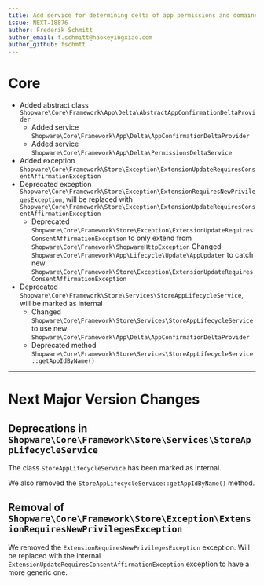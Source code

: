 ```yaml
---
title: Add service for determining delta of app permissions and domains
issue: NEXT-18876
author: Frederik Schmitt
author_email: f.schmitt@haokeyingxiao.com
author_github: fschmtt
---
```

# Core
* Added abstract class `Shopware\Core\Framework\App\Delta\AbstractAppConfirmationDeltaProvider`
  * Added service `Shopware\Core\Framework\App\Delta\AppConfirmationDeltaProvider`
  * Added service `Shopware\Core\Framework\App\Delta\PermissionsDeltaService`
* Added exception `Shopware\Core\Framework\Store\Exception\ExtensionUpdateRequiresConsentAffirmationException`
* Deprecated exception `Shopware\Core\Framework\Store\Exception\ExtensionRequiresNewPrivilegesException`, will be replaced with `Shopware\Core\Framework\Store\Exception\ExtensionUpdateRequiresConsentAffirmationException`
  * Deprecated `Shopware\Core\Framework\Store\Exception\ExtensionUpdateRequiresConsentAffirmationException` to only extend from `Shopware\Core\Framework\ShopwareHttpException`
Changed `Shopware\Core\Framework\App\Lifecycle\Update\AppUpdater` to catch new `Shopware\Core\Framework\Store\Exception\ExtensionUpdateRequiresConsentAffirmationException`
* Deprecated `Shopware\Core\Framework\Store\Services\StoreAppLifecycleService`, will be marked as internal
  * Changed `Shopware\Core\Framework\Store\Services\StoreAppLifecycleService` to use new `Shopware\Core\Framework\App\Delta\AppConfirmationDeltaProvider`
  * Deprecated method `Shopware\Core\Framework\Store\Services\StoreAppLifecycleService::getAppIdByName()`
___
# Next Major Version Changes
## Deprecations in `Shopware\Core\Framework\Store\Services\StoreAppLifecycleService`
The class `StoreAppLifecycleService` has been marked as internal.

We also removed the `StoreAppLifecycleService::getAppIdByName()` method.

## Removal of `Shopware\Core\Framework\Store\Exception\ExtensionRequiresNewPrivilegesException`
We removed the `ExtensionRequiresNewPrivilegesException` exception.
Will be replaced with the internal `ExtensionUpdateRequiresConsentAffirmationException` exception to have a more generic one.
